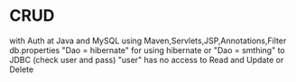 # CRUD
with Auth at Java and MySQL
using Maven,Servlets,JSP,Annotations,Filter
db.properties "Dao = hibernate" for using hibernate or "Dao = smthing" to JDBC (check user and pass)
"user" has no access to Read and Update or Delete
